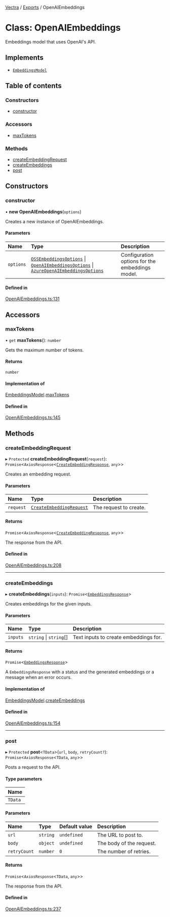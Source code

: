 [Vectra](../README.md) / [Exports](../modules.md) / OpenAIEmbeddings

# Class: OpenAIEmbeddings

Embeddings model that uses OpenAI's API.

## Implements

- [`EmbeddingsModel`](../interfaces/EmbeddingsModel.md)

## Table of contents

### Constructors

- [constructor](OpenAIEmbeddings.md#constructor)

### Accessors

- [maxTokens](OpenAIEmbeddings.md#maxtokens)

### Methods

- [createEmbeddingRequest](OpenAIEmbeddings.md#createembeddingrequest)
- [createEmbeddings](OpenAIEmbeddings.md#createembeddings)
- [post](OpenAIEmbeddings.md#post)

## Constructors

### constructor

• **new OpenAIEmbeddings**(`options`)

Creates a new instance of OpenAIEmbeddings.

#### Parameters

| Name | Type | Description |
| :------ | :------ | :------ |
| `options` | [`OSSEmbeddingsOptions`](../interfaces/OSSEmbeddingsOptions.md) \| [`OpenAIEmbeddingsOptions`](../interfaces/OpenAIEmbeddingsOptions.md) \| [`AzureOpenAIEmbeddingsOptions`](../interfaces/AzureOpenAIEmbeddingsOptions.md) | Configuration options for the embeddings model. |

#### Defined in

[OpenAIEmbeddings.ts:131](https://github.com/bartonmalow/vectra/blob/418123d/src/OpenAIEmbeddings.ts#L131)

## Accessors

### maxTokens

• `get` **maxTokens**(): `number`

Gets the maximum number of tokens.

#### Returns

`number`

#### Implementation of

[EmbeddingsModel](../interfaces/EmbeddingsModel.md).[maxTokens](../interfaces/EmbeddingsModel.md#maxtokens)

#### Defined in

[OpenAIEmbeddings.ts:145](https://github.com/bartonmalow/vectra/blob/418123d/src/OpenAIEmbeddings.ts#L145)

## Methods

### createEmbeddingRequest

▸ `Protected` **createEmbeddingRequest**(`request`): `Promise`\<`AxiosResponse`\<[`CreateEmbeddingResponse`](../interfaces/CreateEmbeddingResponse.md), `any`\>\>

Creates an embedding request.

#### Parameters

| Name | Type | Description |
| :------ | :------ | :------ |
| `request` | [`CreateEmbeddingRequest`](../interfaces/CreateEmbeddingRequest.md) | The request to create. |

#### Returns

`Promise`\<`AxiosResponse`\<[`CreateEmbeddingResponse`](../interfaces/CreateEmbeddingResponse.md), `any`\>\>

The response from the API.

#### Defined in

[OpenAIEmbeddings.ts:208](https://github.com/bartonmalow/vectra/blob/418123d/src/OpenAIEmbeddings.ts#L208)

___

### createEmbeddings

▸ **createEmbeddings**(`inputs`): `Promise`\<[`EmbeddingsResponse`](../interfaces/EmbeddingsResponse.md)\>

Creates embeddings for the given inputs.

#### Parameters

| Name | Type | Description |
| :------ | :------ | :------ |
| `inputs` | `string` \| `string`[] | Text inputs to create embeddings for. |

#### Returns

`Promise`\<[`EmbeddingsResponse`](../interfaces/EmbeddingsResponse.md)\>

A `EmbeddingsResponse` with a status and the generated embeddings or a message when an error occurs.

#### Implementation of

[EmbeddingsModel](../interfaces/EmbeddingsModel.md).[createEmbeddings](../interfaces/EmbeddingsModel.md#createembeddings)

#### Defined in

[OpenAIEmbeddings.ts:154](https://github.com/bartonmalow/vectra/blob/418123d/src/OpenAIEmbeddings.ts#L154)

___

### post

▸ `Protected` **post**\<`TData`\>(`url`, `body`, `retryCount?`): `Promise`\<`AxiosResponse`\<`TData`, `any`\>\>

Posts a request to the API.

#### Type parameters

| Name |
| :------ |
| `TData` |

#### Parameters

| Name | Type | Default value | Description |
| :------ | :------ | :------ | :------ |
| `url` | `string` | `undefined` | The URL to post to. |
| `body` | `object` | `undefined` | The body of the request. |
| `retryCount` | `number` | `0` | The number of retries. |

#### Returns

`Promise`\<`AxiosResponse`\<`TData`, `any`\>\>

The response from the API.

#### Defined in

[OpenAIEmbeddings.ts:237](https://github.com/bartonmalow/vectra/blob/418123d/src/OpenAIEmbeddings.ts#L237)
